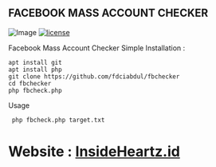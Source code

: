 ## FACEBOOK MASS ACCOUNT CHECKER

![Image](https://raw.githubusercontent.com/fdciabdul/fbchecker/master/ss.png)
[![license](https://img.shields.io/github/license/dwisiswant0/WiFiID.svg)](https://github.com/fdciabdul/fbchecker/blob/master/LICENSE)

Facebook Mass Account Checker Simple
Installation :
```
apt install git
apt install php
git clone https://github.com/fdciabdul/fbchecker
cd fbchecker
php fbcheck.php
```

Usage
```
 php fbcheck.php target.txt
```

# Website : [InsideHeartz.id](https://insideheartz.id)
